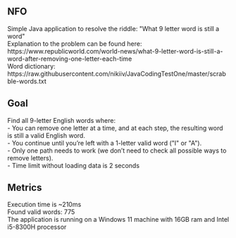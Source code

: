 <h2>NFO</h2>
Simple Java application to resolve the riddle: "What 9 letter word is still a word"  </br>
Explanation to the problem can be found here:  </br>
https://www.republicworld.com/world-news/what-9-letter-word-is-still-a-word-after-removing-one-letter-each-time  </br>
Word dictionary:  </br>
https://raw.githubusercontent.com/nikiiv/JavaCodingTestOne/master/scrabble-words.txt  </br>
<h2>Goal</h2>
Find all 9-letter English words where:</br>
- You can remove one letter at a time, and at each step, the resulting word is still a valid English word.  </br>
- You continue until you’re left with a 1-letter valid word ("I" or "A").  </br>
- Only one path needs to work (we don’t need to check all possible ways to remove letters).  </br>
- Time limit without loading data is 2 seconds    </br>
<h2>Metrics</h2>
Execution time is ~210ms </br>
Found valid words: 775  </br>
The application is running on a Windows 11 machine with 16GB ram and Intel i5-8300H processor
